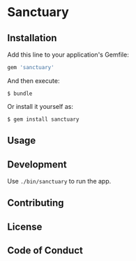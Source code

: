# Sanctuary

## Installation

Add this line to your application's Gemfile:

```ruby
gem 'sanctuary'
```

And then execute:

    $ bundle

Or install it yourself as:

    $ gem install sanctuary

## Usage


## Development

Use `./bin/sanctuary` to run the app.

## Contributing


## License


## Code of Conduct

